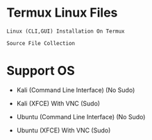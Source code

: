 # Termux Linux Files

    Linux (CLI,GUI) Installation On Termux
    
    Source File Collection
    
# Support OS

* Kali (Command Line Interface) (No Sudo)
    
* Kali (XFCE) With VNC (Sudo)
    
* Ubuntu (Command Line Interface) (No Sudo)

* Ubuntu (XFCE) With VNC (Sudo)
